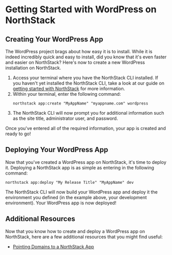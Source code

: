# Getting Started with WordPress on NorthStack

## Creating Your WordPress App

The WordPress project brags about how easy it is to install. While it is indeed incredibly quick and easy to install, did you know that it's even faster and easier on NorthStack? Here's now to create a new WordPress installation on NorthStack.

1. Access your terminal where you have the NorthStack CLI installed. If you haven't yet installed the NorthStack CLI, take a look at our guide on [getting started with NorthStack](/getting-started.md) for more information. 
2. Within your terminal, enter the following command:
    ```shell
    northstack app:create "MyAppName" "myappname.com" wordpress
    ```
3. The NorthStack CLI will now prompt you for additional information such as the site title, administrator user, and password.

Once you've entered all of the required information, your app is created and ready to go!

## Deploying Your WordPress App

Now that you've created a WordPress app on NorthStack, it's time to deploy it. Deploying a NorthStack app is as simple as entering in the following command:

```shell
northstack app:deploy "My Release Title" "MyAppName" dev
```

The NorthStack CLI will now build your WordPress app and deploy it the environment you defined (in the example above, your development environment). Your WordPress app is now deployed!

## Additional Resources

Now that you know how to create and deploy a WordPress app on NorthStack, here are a few additional resources that you might find useful:

* [Pointing Domains to a NorthStack App](/general/pointing-domains.md)